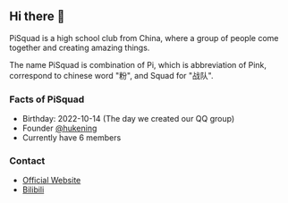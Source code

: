 ## Hi there 👋

PiSquad is a high school club from China, where a group of people come together and creating amazing things.

The name PiSquad is combination of Pi, which is abbreviation of Pink, correspond to chinese word "粉", and Squad for "战队".

### Facts of PiSquad
- Birthday: 2022-10-14 (The day we created our QQ group)
- Founder [@hukening](https://github.com/Tokyo469)
- Currently have 6 members

### Contact
- [Official Website](https://pisquad.club)
- [Bilibili](https://space.bilibili.com/3461568968788625)
